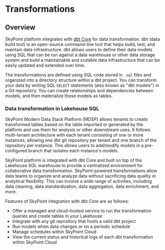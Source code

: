 # Transformations

## Overview

SkyPoint platform integrates with [dbt Core](https://docs.getdbt.com/docs/introduction) for data transformation. dbt (data build tool) is an open-source command-line tool that helps build, test, and maintain data infrastructure. dbt allows users to define their data models using SQL that can be run against a data warehouse or other data storage system and build a maintainable and scalable data infrastructure that can be easily updated and extended over time.

The transformations are defined using SQL code stored in `.sql` files and organized into a directory structure within a dbt project. You can transform your data by writing SQL `SELECT` statements (also known as "dbt models") in a Git repository. You can create relationships and dependencies between models, and then materialize those models as tables. 

### Data transformation in Lakehouse SQL

SkyPoint Modern Data Stack Platform (MDSP) allows tenants to create transformed tables based on the table imported or generated by the platform and use them for analysis or other downstream uses. It follows multi-tenant architecture with each tenant consisting of one or more instances, allowing one dbt git repository per tenant and one branch of the repository per instance. This allows users to add/modify models in a pre-configured branch that isolates each instance's models.

SkyPoint platform is integrated with dbt Core and built on top of the Lakehouse SQL warehouse to provide a centralized environment for collaborative data transformation. SkyPoint-powered transformations allow data teams to organize and analyze data without sacrificing data quality or analytical flexibility. This can involve a wide range of activities, including data cleaning, data standardization, data aggregation, data enrichment, and more.

Features of SkyPoint integration with dbt Core are as follows:

- Offer a managed and cloud-hosted service to run the transformation queries and create tables in your Lakehouse
- Integrate with any git repository that hosts a valid dbt project
- Run models when data changes or on a periodic schedule
- Manage schedules within SkyPoint Cloud
- View the current status and historical logs of each dbt transformation within SkyPoint Cloud
